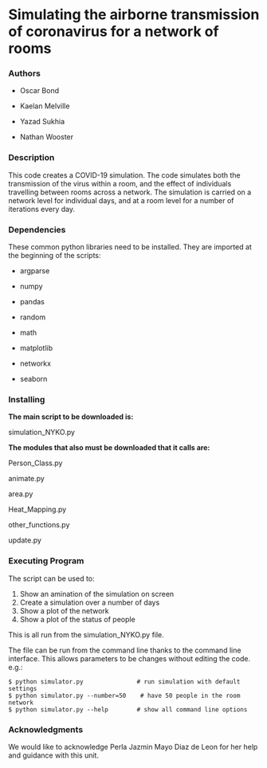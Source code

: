 # Simulating the airborne transmission of coronavirus for a network of rooms


### Authors

- Oscar Bond

- Kaelan Melville

- Yazad Sukhia

- Nathan Wooster


### Description

This code creates a COVID-19 simulation. The code simulates both the transmission of the virus within a room, and the effect of individuals 
travelling between rooms across a network. The simulation is carried on a network level for individual days, 
and at a room level for a number of iterations every day.


### Dependencies

These common python libraries need to be installed. They are imported at the beginning of the scripts:

- argparse

- numpy

- pandas

- random

- math

- matplotlib

- networkx

- seaborn


### Installing
**The main script to be downloaded is:**

simulation_NYKO.py

**The modules that also must be downloaded that it calls are:**

Person_Class.py

animate.py

area.py

Heat_Mapping.py

other_functions.py

update.py


### Executing Program

The script can be used to:

1. Show an amination of the simulation on screen
2. Create a simulation over a number of days
3. Show a plot of the network
4. Show a plot of the status of people

This is all run from the simulation_NYKO.py file. 

The file can be run from the command line thanks to the command line 
interface. This allows parameters to be changes without editing the code. e.g.:

    $ python simulator.py               # run simulation with default settings
    $ python simulator.py --number=50    # have 50 people in the room network
    $ python simulator.py --help        # show all command line options

 
### Acknowledgments

We would like to acknowledge Perla Jazmin Mayo Diaz de Leon for her help and guidance with this unit.
